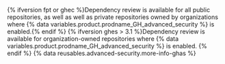 {% ifversion fpt or ghec %}Dependency review is available for all public repositories, as well as well as private repositories owned by organizations where {% data variables.product.prodname_GH_advanced_security %} is enabled.{% endif %}
{% ifversion ghes > 3.1 %}Dependency review is available for organization-owned repositories where {% data variables.product.prodname_GH_advanced_security %} is enabled.
{% endif %} {% data reusables.advanced-security.more-info-ghas %}
